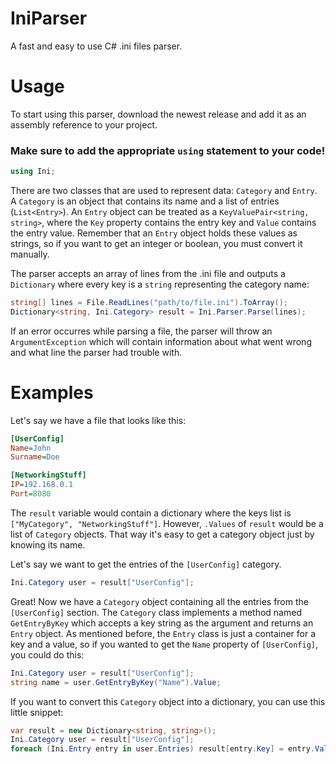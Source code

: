 # IniParser
A fast and easy to use C# .ini files parser.

# Usage
To start using this parser, download the newest release and add it as an assembly reference to your project.

### Make sure to add the appropriate `using` statement to your code!
```cs
using Ini;
```

There are two classes that are used to represent data: `Category` and `Entry`.
A `Category` is an object that contains its name and a list of entries (`List<Entry>`).
An `Entry` object can be treated as a `KeyValuePair<string, string>`, where the `Key` property contains the entry key and `Value` contains the entry value.
Remember that an `Entry` object holds these values as strings, so if you want to get an integer or boolean, you must convert it manually.

The parser accepts an array of lines from the .ini file and outputs a `Dictionary` where every key is a `string` representing the category name:
```cs
string[] lines = File.ReadLines("path/to/file.ini").ToArray();
Dictionary<string, Ini.Category> result = Ini.Parser.Parse(lines);
```

If an error occurres while parsing a file, the parser will throw an `ArgumentException` which will contain information about what went wrong and what line the parser had trouble with.

# Examples

Let's say we have a file that looks like this:
```ini
[UserConfig]
Name=John
Surname=Doe

[NetworkingStuff]
IP=192.168.0.1
Port=8080
```

The `result` variable would contain a dictionary where the keys list is `["MyCategory", "NetworkingStuff"]`.
However, `.Values` of `result` would be a list of `Category` objects. That way it's easy to get a category object just by knowing its name.

Let's say we want to get the entries of the `[UserConfig]` category.
```cs
Ini.Category user = result["UserConfig"];
```
Great! Now we have a `Category` object containing all the entries from the `[UserConfig]` section.
The `Category` class implements a method named `GetEntryByKey` which accepts a key string as the argument and returns an `Entry` object.
As mentioned before, the `Entry` class is just a container for a key and a value, so if you wanted to get the `Name` property of `[UserConfig]`, you could do this:
```cs
Ini.Category user = result["UserConfig"];
string name = user.GetEntryByKey("Name").Value;
```

If you want to convert this `Category` object into a dictionary, you can use this little snippet:
```cs
var result = new Dictionary<string, string>();
Ini.Category user = result["UserConfig"];
foreach (Ini.Entry entry in user.Entries) result[entry.Key] = entry.Value;
```
